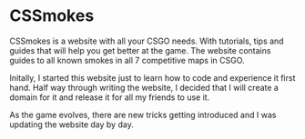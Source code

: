 # CSSmokes
CSSmokes is a website with all your CSGO needs. With tutorials, tips and guides that will help you get better at the game. The website contains guides to all known smokes in all 7 competitive maps in CSGO.

Initally, I started this website just to learn how to code and experience it first hand. Half way through writing the website, I decided that I will create a domain for it and release it for all my friends to use it. 

As the game evolves, there are new tricks getting introduced and I was updating the website day by day.
